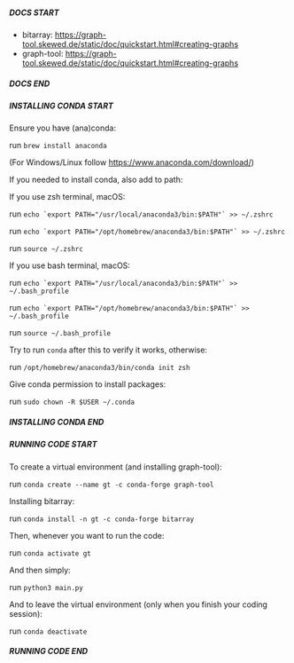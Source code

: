 
##### DOCS START             #####

- bitarray: https://graph-tool.skewed.de/static/doc/quickstart.html#creating-graphs
- graph-tool: https://graph-tool.skewed.de/static/doc/quickstart.html#creating-graphs

##### DOCS END               #####

##### INSTALLING CONDA START #####

Ensure you have (ana)conda:

run `brew install anaconda`

(For Windows/Linux follow https://www.anaconda.com/download/)

If you needed to install conda, also add to path:

If you use zsh terminal, macOS:

run ``echo `export PATH="/usr/local/anaconda3/bin:$PATH"` >> ~/.zshrc``

run ``echo `export PATH="/opt/homebrew/anaconda3/bin:$PATH"` >> ~/.zshrc``

run `source ~/.zshrc`

If you use bash terminal, macOS:

run ``echo `export PATH="/usr/local/anaconda3/bin:$PATH"` >> ~/.bash_profile``

run ``echo `export PATH="/opt/homebrew/anaconda3/bin:$PATH"` >> ~/.bash_profile``

run `source ~/.bash_profile`

Try to run `conda` after this to verify it works, otherwise:

run `/opt/homebrew/anaconda3/bin/conda init zsh`

Give conda permission to install packages:

run `sudo chown -R $USER ~/.conda`

##### INSTALLING CONDA END #####

##### RUNNING CODE START   #####

To create a virtual environment (and installing graph-tool):

run `conda create --name gt -c conda-forge graph-tool`

Installing bitarray:

run `conda install -n gt -c conda-forge bitarray`

Then, whenever you want to run the code:

run `conda activate gt`

And then simply:

run `python3 main.py`

And to leave the virtual environment (only when you finish your coding session):

run `conda deactivate`

##### RUNNING CODE END     #####
